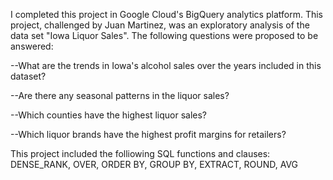 I completed this project in Google Cloud's BigQuery analytics platform. This project, challenged by Juan Martinez, was an exploratory analysis of the data set "Iowa Liquor Sales".
The following questions were proposed to be answered:

--What are the trends in Iowa's alcohol sales over the years included in this dataset?

--Are there any seasonal patterns in the liquor sales?

--Which counties have the highest liquor sales?

--Which liquor brands have the highest profit margins for retailers?

This project included the folliowing SQL functions and clauses: DENSE_RANK, OVER, ORDER BY, GROUP BY, EXTRACT, ROUND, AVG
